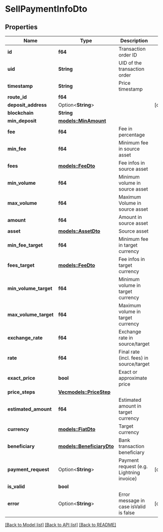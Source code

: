 # SellPaymentInfoDto

## Properties

Name | Type | Description | Notes
------------ | ------------- | ------------- | -------------
**id** | **f64** | Transaction order ID | 
**uid** | **String** | UID of the transaction order | 
**timestamp** | **String** | Price timestamp | 
**route_id** | **f64** |  | 
**deposit_address** | Option<**String**> |  | [optional]
**blockchain** | **String** |  | 
**min_deposit** | [**models::MinAmount**](MinAmount.md) |  | 
**fee** | **f64** | Fee in percentage | 
**min_fee** | **f64** | Minimum fee in source asset | 
**fees** | [**models::FeeDto**](FeeDto.md) | Fee infos in source asset | 
**min_volume** | **f64** | Minimum volume in source asset | 
**max_volume** | **f64** | Maximum Volume in source asset | 
**amount** | **f64** | Amount in source asset | 
**asset** | [**models::AssetDto**](AssetDto.md) | Source asset | 
**min_fee_target** | **f64** | Minimum fee in target currency | 
**fees_target** | [**models::FeeDto**](FeeDto.md) | Fee infos in target currency | 
**min_volume_target** | **f64** | Minimum volume in target currency | 
**max_volume_target** | **f64** | Maximum volume in target currency | 
**exchange_rate** | **f64** | Exchange rate in source/target | 
**rate** | **f64** | Final rate (incl. fees) in source/target | 
**exact_price** | **bool** | Exact or approximate price | 
**price_steps** | [**Vec<models::PriceStep>**](PriceStep.md) |  | 
**estimated_amount** | **f64** | Estimated amount in target currency | 
**currency** | [**models::FiatDto**](FiatDto.md) | Target currency | 
**beneficiary** | [**models::BeneficiaryDto**](BeneficiaryDto.md) | Bank transaction beneficiary | 
**payment_request** | Option<**String**> | Payment request (e.g. Lightning invoice) | [optional]
**is_valid** | **bool** |  | 
**error** | Option<**String**> | Error message in case isValid is false | [optional]

[[Back to Model list]](../README.md#documentation-for-models) [[Back to API list]](../README.md#documentation-for-api-endpoints) [[Back to README]](../README.md)


